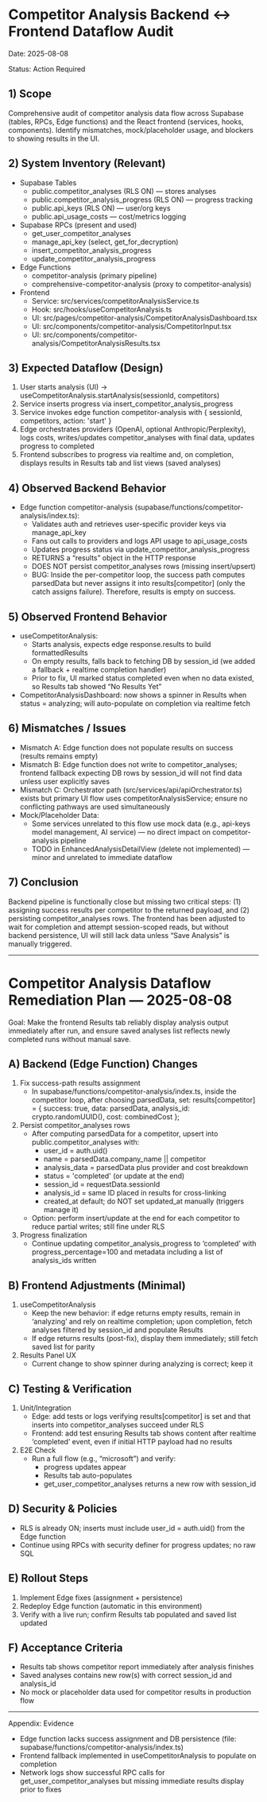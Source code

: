 # Competitor Analysis Backend ↔ Frontend Dataflow Audit
Date: 2025-08-08

Status: Action Required

## 1) Scope
Comprehensive audit of competitor analysis data flow across Supabase (tables, RPCs, Edge functions) and the React frontend (services, hooks, components). Identify mismatches, mock/placeholder usage, and blockers to showing results in the UI.

## 2) System Inventory (Relevant)
- Supabase Tables
  - public.competitor_analyses (RLS ON) — stores analyses
  - public.competitor_analysis_progress (RLS ON) — progress tracking
  - public.api_keys (RLS ON) — user/org keys
  - public.api_usage_costs — cost/metrics logging
- Supabase RPCs (present and used)
  - get_user_competitor_analyses
  - manage_api_key (select, get_for_decryption)
  - insert_competitor_analysis_progress
  - update_competitor_analysis_progress
- Edge Functions
  - competitor-analysis (primary pipeline)
  - comprehensive-competitor-analysis (proxy to competitor-analysis)
- Frontend
  - Service: src/services/competitorAnalysisService.ts
  - Hook: src/hooks/useCompetitorAnalysis.ts
  - UI: src/pages/competitor-analysis/CompetitorAnalysisDashboard.tsx
  - UI: src/components/competitor-analysis/CompetitorInput.tsx
  - UI: src/components/competitor-analysis/CompetitorAnalysisResults.tsx

## 3) Expected Dataflow (Design)
1. User starts analysis (UI) → useCompetitorAnalysis.startAnalysis(sessionId, competitors)
2. Service inserts progress via insert_competitor_analysis_progress
3. Service invokes edge function competitor-analysis with { sessionId, competitors, action: 'start' }
4. Edge orchestrates providers (OpenAI, optional Anthropic/Perplexity), logs costs, writes/updates competitor_analyses with final data, updates progress to completed
5. Frontend subscribes to progress via realtime and, on completion, displays results in Results tab and list views (saved analyses)

## 4) Observed Backend Behavior
- Edge function competitor-analysis (supabase/functions/competitor-analysis/index.ts):
  - Validates auth and retrieves user-specific provider keys via manage_api_key
  - Fans out calls to providers and logs API usage to api_usage_costs
  - Updates progress status via update_competitor_analysis_progress
  - RETURNS a “results” object in the HTTP response
  - DOES NOT persist competitor_analyses rows (missing insert/upsert)
  - BUG: Inside the per-competitor loop, the success path computes parsedData but never assigns it into results[competitor] (only the catch assigns failure). Therefore, results is empty on success.

## 5) Observed Frontend Behavior
- useCompetitorAnalysis:
  - Starts analysis, expects edge response.results to build formattedResults
  - On empty results, falls back to fetching DB by session_id (we added a fallback + realtime completion handler)
  - Prior to fix, UI marked status completed even when no data existed, so Results tab showed “No Results Yet”
- CompetitorAnalysisDashboard: now shows a spinner in Results when status = analyzing; will auto-populate on completion via realtime fetch

## 6) Mismatches / Issues
- Mismatch A: Edge function does not populate results on success (results remains empty)
- Mismatch B: Edge function does not write to competitor_analyses; frontend fallback expecting DB rows by session_id will not find data unless user explicitly saves
- Mismatch C: Orchestrator path (src/services/api/apiOrchestrator.ts) exists but primary UI flow uses competitorAnalysisService; ensure no conflicting pathways are used simultaneously
- Mock/Placeholder Data:
  - Some services unrelated to this flow use mock data (e.g., api-keys model management, AI service) — no direct impact on competitor-analysis pipeline
  - TODO in EnhancedAnalysisDetailView (delete not implemented) — minor and unrelated to immediate dataflow

## 7) Conclusion
Backend pipeline is functionally close but missing two critical steps: (1) assigning success results per competitor to the returned payload, and (2) persisting competitor_analyses rows. The frontend has been adjusted to wait for completion and attempt session-scoped reads, but without backend persistence, UI will still lack data unless “Save Analysis” is manually triggered.

---

# Competitor Analysis Dataflow Remediation Plan — 2025-08-08

Goal: Make the frontend Results tab reliably display analysis output immediately after run, and ensure saved analyses list reflects newly completed runs without manual save.

## A) Backend (Edge Function) Changes
1) Fix success-path results assignment
   - In supabase/functions/competitor-analysis/index.ts, inside the competitor loop, after choosing parsedData, set:
     results[competitor] = { success: true, data: parsedData, analysis_id: crypto.randomUUID(), cost: combinedCost };
2) Persist competitor_analyses rows
   - After computing parsedData for a competitor, upsert into public.competitor_analyses with:
     - user_id = auth.uid()
     - name = parsedData.company_name || competitor
     - analysis_data = parsedData plus provider and cost breakdown
     - status = 'completed' (or update at the end)
     - session_id = requestData.sessionId
     - analysis_id = same ID placed in results for cross-linking
     - created_at default; do NOT set updated_at manually (triggers manage it)
   - Option: perform insert/update at the end for each competitor to reduce partial writes; still fine under RLS
3) Progress finalization
   - Continue updating competitor_analysis_progress to ‘completed’ with progress_percentage=100 and metadata including a list of analysis_ids written

## B) Frontend Adjustments (Minimal)
1) useCompetitorAnalysis
   - Keep the new behavior: if edge returns empty results, remain in ‘analyzing’ and rely on realtime completion; upon completion, fetch analyses filtered by session_id and populate Results
   - If edge returns results (post-fix), display them immediately; still fetch saved list for parity
2) Results Panel UX
   - Current change to show spinner during analyzing is correct; keep it

## C) Testing & Verification
1) Unit/Integration
   - Edge: add tests or logs verifying results[competitor] is set and that inserts into competitor_analyses succeed under RLS
   - Frontend: add test ensuring Results tab shows content after realtime ‘completed’ event, even if initial HTTP payload had no results
2) E2E Check
   - Run a full flow (e.g., “microsoft”) and verify:
     - progress updates appear
     - Results tab auto-populates
     - get_user_competitor_analyses returns a new row with session_id

## D) Security & Policies
- RLS is already ON; inserts must include user_id = auth.uid() from the Edge function
- Continue using RPCs with security definer for progress updates; no raw SQL

## E) Rollout Steps
1) Implement Edge fixes (assignment + persistence)
2) Redeploy Edge function (automatic in this environment)
3) Verify with a live run; confirm Results tab populated and saved list updated

## F) Acceptance Criteria
- Results tab shows competitor report immediately after analysis finishes
- Saved analyses contains new row(s) with correct session_id and analysis_id
- No mock or placeholder data used for competitor results in production flow

---

Appendix: Evidence
- Edge function lacks success assignment and DB persistence (file: supabase/functions/competitor-analysis/index.ts)
- Frontend fallback implemented in useCompetitorAnalysis to populate on completion
- Network logs show successful RPC calls for get_user_competitor_analyses but missing immediate results display prior to fixes
